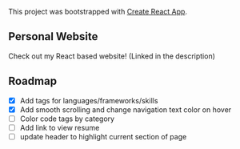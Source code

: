 This project was bootstrapped with [Create React App](https://github.com/facebook/create-react-app).

## Personal Website
Check out my React based website! (Linked in the description)

## Roadmap
- [x] Add tags for languages/frameworks/skills
- [x] Add smooth scrolling and change navigation text color on hover 
- [ ] Color code tags by category
- [ ] Add link to view resume
- [ ] update header to highlight current section of page
